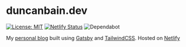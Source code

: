 # duncanbain.dev
[![License: MIT](https://img.shields.io/badge/License-MIT-blue.svg)](https://opensource.org/licenses/MIT) 
[![Netlify Status](https://api.netlify.com/api/v1/badges/1477d78b-6d95-43bf-81f9-72a7357695db/deploy-status)](https://app.netlify.com/sites/duncanbaindev/deploys)
![Dependabot](https://badgen.net/dependabot/thepracticaldev/dev.to?icon=dependabot)

My [personal blog](https://duncanbain.dev) built using [Gatsby](https://gatsbyjs.org) and [TailwindCSS](https://tailwindcss.com). Hosted on [Netlify](https://www.netlify.com/)

